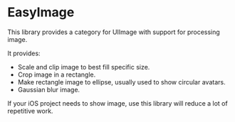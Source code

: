 EasyImage
================

This library provides a category for UIImage with support for processing image.

It provides:
- Scale and clip image to best fill specific size.
- Crop image in a rectangle.
- Make rectangle image to ellipse, usually used to show circular avatars.
- Gaussian blur image.

If your iOS project needs to show image, use this library will reduce a lot of repetitive work.
